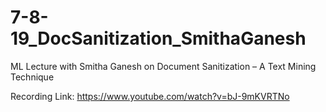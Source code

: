 ﻿# 7-8-19_DocSanitization_SmithaGanesh
ML Lecture with Smitha Ganesh on Document Sanitization – A Text Mining Technique

Recording Link: https://www.youtube.com/watch?v=bJ-9mKVRTNo